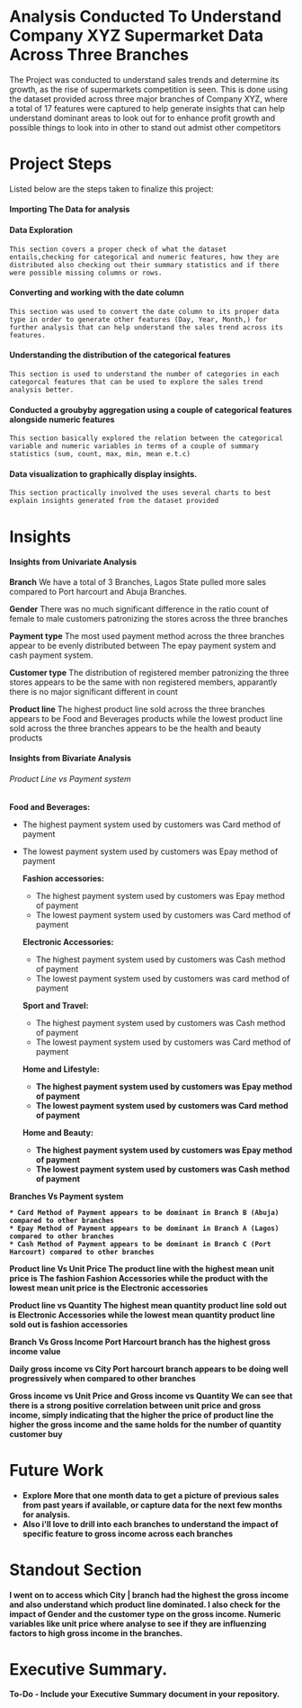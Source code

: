 # Analysis Conducted To Understand Company XYZ Supermarket Data Across Three Branches

The Project was conducted to understand sales trends and determine its growth, as the rise of supermarkets competition is seen. This is done using the dataset provided across three major branches of Company XYZ, where a total of 17 features were captured to help generate insights that can help understand dominant areas to look out for to enhance profit growth and possible things to look into in other to stand out admist other competitors 

# Project Steps
Listed below are the steps taken to finalize this project:

  #### Importing The Data for analysis

  #### Data Exploration

    This section covers a proper check of what the dataset entails,checking for categorical and numeric features, how they are distributed also checking out their summary statistics and if there were possible missing columns or rows. 

  #### Converting and working with the date column

    This section was used to convert the date column to its proper data type in order to generate other features (Day, Year, Month,) for further analysis that can help understand the sales trend across its features.

  #### Understanding the distribution of the categorical features

    This section is used to understand the number of categories in each categorcal features that can be used to explore the sales trend analysis better.

  #### Conducted a groubyby aggregation using a couple of categorical features alongside numeric features

    This section basically explored the relation between the categorical variable and numeric variables in terms of a couple of summary statistics (sum, count, max, min, mean e.t.c)

  #### Data visualization to graphically display insights.

    This section practically involved the uses several charts to best explain insights generated from the dataset provided 

# Insights

#### Insights from Univariate Analysis
  <b> Branch</b>
     We have a total of 3 Branches, Lagos State pulled more sales compared to Port harcourt and Abuja Branches.

  <b>Gender</b>
     There was no much significant difference in the ratio count of female to male customers patronizing the stores across the three branches

  <b>Payment type</b>
     The most used payment method across the three branches appear to be evenly distributed between The epay payment system and cash payment system.

  <b>Customer type</b>
     The distribution of registered member patronizing the three stores appears to be the same with non registered members, apparantly there is no major significant different in count

  <b>Product line</b>
     The highest product line sold across the three branches appears to be Food and Beverages products while the lowest product line sold across the three branches appears to be the health and beauty products

#### Insights from Bivariate Analysis

   ###### Product Line vs Payment system

<b>Food and Beverages:</b>

  * The highest payment system used by customers was Card method of payment
  * The lowest payment system used by customers was Epay method of payment 

    <b>Fashion accessories:</b>

    * The highest payment system used by customers was Epay method of payment
    * The lowest payment system used by customers was Card method of payment 

    <b>Electronic Accessories:</b>

    * The highest payment system used by customers was Cash method of payment
    * The lowest payment system used by customers was card method of payment 

    <b>Sport and Travel:</b>

    * The highest payment system used by customers was Cash method of payment
    * The lowest payment system used by customers was Card method of payment 

    <b>Home and Lifestyle:

    * The highest payment system used by customers was Epay method of payment
    * The lowest payment system used by customers was Card method of payment 

    <b>Home and Beauty:</b>

    * The highest payment system used by customers was Epay method of payment
    * The lowest payment system used by customers was Cash method of payment
        
  <b>Branches Vs Payment system</b>

    * Card Method of Payment appears to be dominant in Branch B (Abuja) compared to other branches
    * Epay Method of Payment appears to be dominant in Branch A (Lagos) compared to other branches
    * Cash Method of Payment appears to be dominant in Branch C (Port Harcourt) compared to other branches
  
  <b>Product line Vs Unit Price</b>
        The product line with the highest mean unit price is The fashion Fashion Accessories while the product with the lowest mean unit price is the Electronic accessories 

  <b>Product line vs Quantity</b>
        The highest mean quantity product line sold out is Electronic Accessories while the lowest mean quantity product line sold out is fashion accessories

  <b>Branch Vs Gross Income</b>
        Port Harcourt branch has the highest gross income value

  <b>Daily gross income vs City</b>
        Port harcourt branch appears to be doing well progressively when compared to other branches
    
  <b>Gross income vs Unit Price and Gross income vs Quantity</b>
        We can see that there is a strong positive correlation between unit price and gross income, simply indicating that the higher the price of product line the higher the gross income and the same holds for the number of quantity customer buy

# Future Work

  - Explore More that one month data to get a picture of previous sales from past years if available, or capture data for the next few   months for analysis.
  - Also i'll love to drill into each branches to understand the impact of specific feature to gross income across each branches

# Standout Section

I went on to access which City | branch had the highest the gross income and also understand which product line dominated. I also check for the impact of Gender and the customer type on the gross income.
Numeric variables like unit price where analyse to see if they are influenzing factors to high gross income in the branches.


# Executive Summary.

To-Do - Include your Executive Summary document in your repository.
